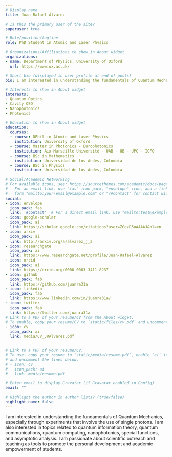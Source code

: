 ```yaml
---
# Display name
title: Juan Rafael Álvarez

# Is this the primary user of the site?
superuser: true

# Role/position/tagline
role: PhD Student in Atomic and Laser Physics

# Organizations/Affiliations to show in About widget
organizations:
- name: Department of Physics, University of Oxford
  url: https://www.ox.ac.uk/

# Short bio (displayed in user profile at end of posts)
bio: I am interested in understanding the fundamentals of Quantum Mechanics. I work with single atom-single photon interfaces at the University of Oxford.

# Interests to show in About widget
interests:
- Quantum Optics
- Cavity QED
- Nanophotonics
- Photonics

# Education to show in About widget
education:
  courses:
  - course: DPhil in Atomic and Laser Physics
    institution: University of Oxford
  - course: Master in Photonics - Europhotonics
    institution: Aix-Marseille Université - UAB - UB - UPC - ICFO
  - course: BSc in Mathematics
    institution: Universidad de los Andes, Colombia
  - course: BSc in Physics
    institution: Universidad de los Andes, Colombia

# Social/Academic Networking
# For available icons, see: https://sourcethemes.com/academic/docs/page-builder/#icons
#   For an email link, use "fas" icon pack, "envelope" icon, and a link in the
#   form "mailto:your-email@example.com" or "/#contact" for contact widget.
social:
- icon: envelope
  icon_pack: fas
  link: '#contact'  # For a direct email link, use "mailto:test@example.org".
- icon: google-scholar
  icon_pack: ai
  link: https://scholar.google.com/citations?user=ZGezD5oAAAAJ&hl=en
- icon: arxiv
  icon_pack: ai
  link: http://arxiv.org/a/alvarez_j_2
- icon: researchgate
  icon_pack: ai
  link: https://www.researchgate.net/profile/Juan-Rafael-Alvarez
- icon: orcid
  icon_pack: ai
  link: https://orcid.org/0000-0003-3411-8237
- icon: github
  icon_pack: fab
  link: https://github.com/juanra31a
- icon: linkedin
  icon_pack: fab
  link: https://www.linkedin.com/in/juanra31a/
- icon: twitter
  icon_pack: fab
  link: https://twitter.com/juanra31a
# Link to a PDF of your resume/CV from the About widget.
# To enable, copy your resume/CV to `static/files/cv.pdf` and uncomment the lines below.
- icon: cv
  icon_pack: ai
  link: media/CV_JRAlvarez.pdf


# Link to a PDF of your resume/CV.
# To use: copy your resume to `static/media/resume.pdf`, enable `ai` icons in `params.toml`, 
# and uncomment the lines below.
# - icon: cv
#   icon_pack: ai
#   link: media/resume.pdf

# Enter email to display Gravatar (if Gravatar enabled in Config)
email: ""

# Highlight the author in author lists? (true/false)
highlight_name: false
---
```


I am interested in understanding the fundamentals of Quantum Mechanics, especially through experiments that involve the use of single photons. I am also interested in topics related to quantum information theory, quantum communications, quantum computing, nanophotonics, special functions, and asymptotic analysis. I am passionate about scientific outreach and teaching as tools to promote the personal development and academic empowerment of students.

<!-- {{< icon name="download" pack="fas" >}} Download my {{< staticref "media/demo_resume.pdf" "newtab" >}}resumé{{< /staticref >}}. -->
